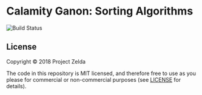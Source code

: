 # Calamity Ganon: Sorting Algorithms

![Build Status](https://sonarcloud.io/api/project_badges/measure?project=code2bits%3Aprojectzelda1&metric=alert_status)



## License

Copyright © 2018 Project Zelda

The code in this repository is MIT licensed, and therefore free to use as you
please for commercial or non-commercial purposes (see [LICENSE](LICENSE) for
details).
